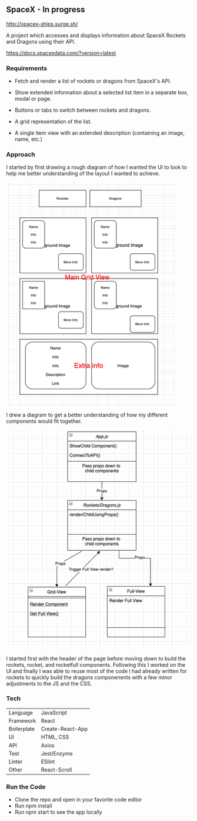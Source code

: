 ## SpaceX - In progress

http://spacex-ships.surge.sh/

A project which accesses and displays information about SpaceX Rockets and Dragons using their API.

https://docs.spacexdata.com/?version=latest

### Requirements
- Fetch and render a list of rockets or dragons from SpaceX's API.
- Show extended information about a selected list item in a separate box, modal or page.

- Buttons or tabs to switch between rockets and dragons.
- A grid representation of the list.
- A single item view with an extended description (containing an image, name, etc.)

### Approach
I started by first drawing a rough diagram of how I wanted the UI to look to help me better understanding of the layout I wanted to achieve.

![alt text](https://github.com/AlexLewis10/spacex/blob/master/img/ui-mock-up.png)

I drew a diagram to get a better understanding of how my different components would fit together.

![alt-text](https://github.com/AlexLewis10/spacex/blob/master/img/component.png)

I started first with the header of the page before moving down to build the rockets, rocket, and rocketfull components. Following this I worked on the UI and finally I was able to reuse most of the code I had already written for rockets to quickly build the dragons componenents with a few minor adjustments to the JS and the CSS.

### Tech
| | |
| ---- | ---|
| Language | JavaScript |
| Framework | React |
| Boilerplate | Create-React-App |
| UI | HTML, CSS |
| API | Axios |
| Test | Jest/Enzyme |
| Linter | ESlint |
| Other | React-Scroll |

### Run the Code
- Clone the repo and open in your favorite code editor
- Run npm install
- Run npm start to see the app locally







